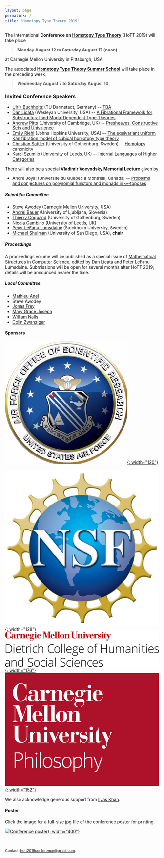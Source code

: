 ```yaml
---
layout: page
permalink: /
title: "Homotopy Type Theory 2019"
---
```


The International **Conference on [Homotopy Type
Theory](https://homotopytypetheory.org)** (HoTT 2019) will take place 

>**Monday August 12 to Saturday August 17 (noon)** 

at Carnegie Mellon University in Pittsburgh, USA.

The associated **[Homotopy Type Theory Summer
School](https://hott.github.io/HoTT-2019/summer-school/)** will take place in the 
preceding week, 

> **Wednesday August 7 to Saturday August 10**.

### Invited Conference Speakers

* [Ulrik Buchholtz](https://www2.mathematik.tu-darmstadt.de/~buchholtz/) (TU Darmstadt, Germany) -- [TBA](programme#buchholtz)
* [Dan Licata](http://dlicata.web.wesleyan.edu) (Wesleyan University, USA) -- [A Fibrational Framework for Substructural and Modal Dependent Type Theories](programme#licata)
* [Andrew Pitts](https://www.cl.cam.ac.uk/~amp12/) (University of Cambridge, UK) -- [Presheaves, Constructive Sets and Univalence](programme#pitts)
* [Emily Riehl](http://www.math.jhu.edu/~eriehl/) (Johns Hopkins University, USA) -- [The equivariant uniform Kan fibration model of cubical homotopy type theory](programme#riehl)
* [Christian Sattler](https://www.chalmers.se/en/staff/Pages/sattler.aspx) (University of Gothenburg, Sweden) -- [Homotopy canonicity](programme#sattler)
* [Karol Szumilo](http://www1.maths.leeds.ac.uk/~pmtks/) (University of Leeds, UK) -- [Internal Languages of Higher Categories](programme#szumilo)

There will also be a special **Vladimir Voevodsky Memorial Lecture** given by

* André Joyal (Université du Québec à Montréal, Canada) -- [Problems and conjectures on polynomial functors and monads in &infin;-toposes](programme#joyal)

##### Scientific Committee

* [Steve Awodey](https://www.andrew.cmu.edu/user/awodey/) (Carnegie Mellon 
University, USA)
* [Andrej Bauer](http://www.andrej.com/) (University of Ljubljana, Slovenia)
* [Thierry Coquand](http://www.cse.chalmers.se/~coquand/) (University of Gothenburg, Sweden)
* [Nicola Gambino](http://www1.maths.leeds.ac.uk/~pmtng/) (University of Leeds, UK)
* [Peter LeFanu Lumsdaine](http://peterlefanulumsdaine.com) (Stockholm University, Sweden)
* [Michael Shulman](http://home.sandiego.edu/~shulman/) (University of San Diego, USA), **chair**

##### Proceedings

A proceedings volume will be published as a special issue of [Mathematical Structures in Computer Science](https://www.cambridge.org/core/journals/mathematical-structures-in-computer-science), edited by Dan Licata and Peter LeFanu Lumsdaine.  Submissions will be open for several months after HoTT 2019; details will be announced nearer the time.


##### Local Committee

* [Mathieu Anel](http://mathieu.anel.free.fr/)
* [Steve Awodey](https://www.andrew.cmu.edu/user/awodey/)
* [Jonas Frey](https://sites.google.com/site/jonasfreysite/)
* [Mary Grace Joseph](https://www.cmu.edu/dietrich/philosophy/people/staff/mary-grace-joseph.html)
* [William Nalls](https://www.cmu.edu/dietrich/philosophy/people/phd/william-nalls.html)
* [Colin Zwanziger](https://www.cmu.edu/dietrich/philosophy/people/phd/colin-zwanziger.html)


#### Sponsors

[![Air Force Office of Scientific Research](/images/afosr-logo.jpg){: width="120"}](https://www.wpafb.af.mil/afrl/afosr/)
&nbsp;&nbsp;&nbsp;
[![National Science Foundation](/images/nsf-logo.png){: width="128"}](https://www.nsf.gov/)
&nbsp;&nbsp;&nbsp;
[![Dietrich College of Humanities and Social Sciences](/images/cmu-dietrich-college-logo.jpg){: width="176"}](https://www.cmu.edu/dietrich/)
&nbsp;&nbsp;&nbsp;
[![CMU Department of Philosophy](/images/cmu-philosophy-logo.png){: width="152"}](https://www.cmu.edu/dietrich/philosophy/)

We also acknowledge generous support from [Ilyas
Khan](https://hott.github.io/HoTT-2019/ilyas-khan/).


#### Poster

Click the image for a full-size jpg file of the conference poster for printing.

[![Conference poster](/images/HoTT-2019-poster.jpg){: width="400"}](https://hott.github.io/HoTT-2019/images/HoTT-2019-poster.jpg)


<br/>


<small> Contact: [hott2019conference@gmail.com](mailto:hott2019conference@gmail.com).
</small>

